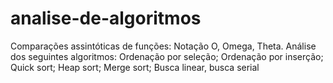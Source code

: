 # analise-de-algoritmos
 Comparações assintóticas de funções: Notação O, Omega, Theta. Análise dos seguintes algoritmos: Ordenação por seleção; Ordenação por inserção; Quick sort; Heap sort; Merge sort; Busca linear, busca serial
